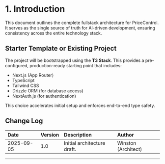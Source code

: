 # 1. Introduction

This document outlines the complete fullstack architecture for PriceControl. It serves as the single source of truth for AI-driven development, ensuring consistency across the entire technology stack.

## Starter Template or Existing Project
The project will be bootstrapped using the **T3 Stack**. This provides a pre-configured, production-ready starting point that includes:
* Next.js (App Router)
* TypeScript
* Tailwind CSS
* Drizzle ORM (for database access)
* NextAuth.js (for authentication)

This choice accelerates initial setup and enforces end-to-end type safety.

## Change Log
| Date | Version | Description | Author |
| :--- | :--- | :--- | :--- |
| 2025-09-05 | 1.0 | Initial architecture draft. | Winston (Architect) |

---
